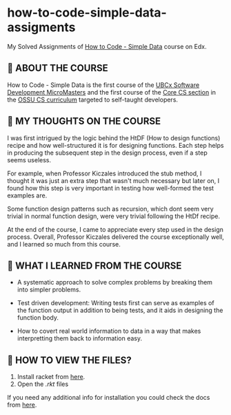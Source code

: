 # how-to-code-simple-data-assigments

My Solved Assignments of [How to Code - Simple Data](https://www.edx.org/course/how-to-code-simple-data) course on Edx.

## 🎾 ABOUT THE COURSE

How to Code - Simple Data is the first course of the [UBCx Software Development MicroMasters](https://www.edx.org/micromasters/ubcx-software-development) and the first course of the [Core CS section](https://github.com/ossu/computer-science#core-cs) in the [OSSU CS curriculum](https://github.com/ossu/computer-science) targeted to self-taught developers.

## 🎾 MY THOUGHTS ON THE COURSE

I was first intrigued by the logic behind the HtDF (How to design functions) recipe and how well-structured it is for designing functions. Each step helps in producing the subsequent step in the design process, even if a step seems useless.

For example, when Professor Kiczales introduced the stub method, I thought it was just an extra step that wasn't much necessary but later on, I found how this step is very important in testing how well-formed the test examples are. 

Some function design patterns such as recursion, which dont seem very trivial in normal function design, were very trivial following the HtDf recipe.

At the end of the course, I came to appreciate every step used in the design process. Overall, Professor Kiczales delivered the course exceptionally well, and I learned so much from this course.

## 🎾 WHAT I LEARNED FROM THE COURSE

- A systematic approach to solve complex problems by breaking them into simpler problems.

- Test driven development: Writing tests first can serve as examples of the function output in addition to being tests, and it aids in designing the function body.

- How to covert real world information to data in a way that makes interpretting them back to information easy.

## 🎾 HOW TO VIEW THE FILES?

1. Install racket from [here](https://download.racket-lang.org/).
2. Open the _.rkt_ files

If you need any additional info for installation you could check the docs from [here](https://docs.racket-lang.org/pollen/Installation.html).

